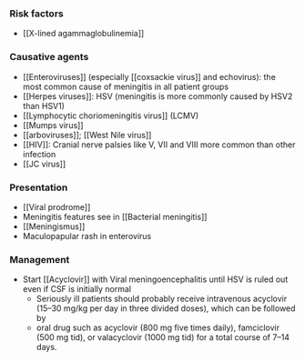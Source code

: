 ### Risk factors
- [[X-lined agammaglobulinemia]] 

### Causative agents
- [[Enteroviruses]] (especially [[coxsackie virus]] and echovirus): the most common cause of meningitis in all patient groups
- [[Herpes viruses]]: HSV (meningitis is more commonly caused by HSV2 than HSV1)
- [[Lymphocytic choriomeningitis virus]] (LCMV)
- [[Mumps virus]]
- [[arboviruses]]; [[West Nile virus]]
- [[HIV]]: Cranial nerve palsies like V, VII and VIII more common than other infection
- [[JC virus]] 

### Presentation
- [[Viral prodrome]] 
- Meningitis features see in [[Bacterial meningitis]]
- [[Meningismus]] 
- Maculopapular rash in enterovirus 

### Management
- Start [[Acyclovir]] with Viral meningoencephalitis until HSV is ruled out even if CSF is initially normal 
	- Seriously ill patients should probably receive intravenous acyclovir (15–30 mg/kg per day in three divided doses), which can be followed by 
	- oral drug such as acyclovir (800 mg five times daily), famciclovir (500 mg tid), or valacyclovir (1000 mg tid) for a total course of 7–14 days.